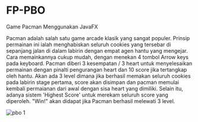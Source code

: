 # FP-PBO
Game Pacman Menggunakan JavaFX

Pacman adalah salah satu game arcade klasik yang sangat populer. Prinsip permainan ini ialah menghabiskan seluruh cookies yang tersebar di sepanjang jalan di dalam labirin dengan empat agen hantu yang mengejar. Cara memainkannya cukup mudah, dengan menekan 4 tombol Arrow keys pada keyboard. Pacman diberi 3 kesempatan / 3 heart untuk menyelesaikan permainan dengan pinalti pengurangan heart dan 10 score jika tertangkap oleh hantu. Akan ada 3 level dimana jika berhasil memakan seluruh cookies pada labirin stage pertama, score akan disimpan dan pacman memulai kembali permaianan dari awal dengan sisa heart yang dimiliki. Selain itu, adanya sistem 'Highest Score' untuk merekam seluruh score yang diperoleh. "Win!" akan didapat jika Pacman berhasil melewati 3 level.

![pbo 1](https://user-images.githubusercontent.com/90994290/208299695-5a4dc28b-6d57-4798-b737-cce1ad591ba5.jpeg)


